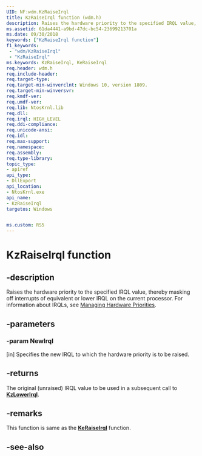 ```yaml
---
UID: NF:wdm.KzRaiseIrql
title: KzRaiseIrql function (wdm.h)
description: Raises the hardware priority to the specified IRQL value, thereby masking off interrupts of equivalent or lower IRQL on the current processor.
ms.assetid: 61da4441-a9bd-47dc-bc54-23699213701a
ms.date: 09/30/2018
keywords: ["KzRaiseIrql function"]
f1_keywords:
 - "wdm/KzRaiseIrql"
 - "KzRaiseIrql"
ms.keywords: KzRaiseIrql, KeRaiseIrql
req.header: wdm.h
req.include-header:
req.target-type:
req.target-min-winverclnt: Windows 10, version 1809.
req.target-min-winversvr:
req.kmdf-ver:
req.umdf-ver:
req.lib: NtosKrnl.lib
req.dll:
req.irql: HIGH_LEVEL
req.ddi-compliance:
req.unicode-ansi:
req.idl:
req.max-support:
req.namespace:
req.assembly:
req.type-library: 
topic_type: 
- apiref
api_type: 
- DllExport
api_location: 
- NtosKrnl.exe
api_name: 
- KzRaiseIrql
targetos: Windows


ms.custom: RS5
---
```


# KzRaiseIrql function


## -description

Raises the hardware priority to the specified IRQL value, thereby masking off interrupts of equivalent or lower IRQL on the current processor. For information about IRQLs, see [Managing Hardware Priorities](https://docs.microsoft.com/windows-hardware/drivers/kernel/managing-hardware-priorities).

## -parameters

### -param NewIrql
[in] Specifies the new IRQL to which the hardware priority is to be raised.

## -returns
The original (unraised) IRQL value to be used in a subsequent call to [**KzLowerIrql**](nf-wdm-kzlowerirql.md).

## -remarks

This function is same as the [**KeRaiseIrql**](nf-wdm-keraiseirql.md) function.


## -see-also
